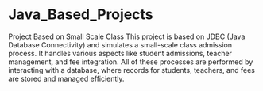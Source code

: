 # Java_Based_Projects
Project Based on Small Scale Class
This project is based on JDBC (Java Database Connectivity) and simulates a small-scale class admission process. It handles various aspects like student admissions, teacher management, and fee integration. All of these processes are performed by interacting with a database, where records for students, teachers, and fees are stored and managed efficiently.
